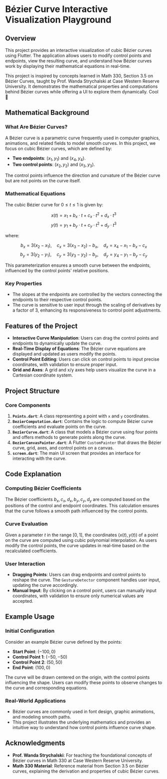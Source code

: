# Bézier Curve Interactive Visualization Playground

## Overview

This project provides an interactive visualization of cubic Bézier curves using Flutter. The application allows users to modify control points and endpoints, view the resulting curve, and understand how Bézier curves work by displaying their mathematical equations in real-time.

This project is inspired by concepts learned in Math 330, Section 3.5 on Bézier Curves, taught by Prof. Wanda Strychalski at Case Western Reserve University. It demonstrates the mathematical properties and computations behind Bézier curves while offering a UI to explore them dynamically. Cool 🚀 

## Mathematical Background

### What Are Bézier Curves?

A Bézier curve is a parametric curve frequently used in computer graphics, animations, and related fields to model smooth curves. In this project, we focus on cubic Bézier curves, which are defined by:

- **Two endpoints**: $(x_1, y_1)$ and $(x_4, y_4)$.
- **Two control points**: $(x_2, y_2)$ and $(x_3, y_3)$.

The control points influence the direction and curvature of the Bézier curve but are not points on the curve itself.

### Mathematical Equations

The cubic Bézier curve for $0 \leq t \leq 1$ is given by:

$$
x(t) = x_1 + b_x \cdot t + c_x \cdot t^2 + d_x \cdot t^3
$$
$$
y(t) = y_1 + b_y \cdot t + c_y \cdot t^2 + d_y \cdot t^3
$$

where:

$$
b_x = 3(x_2 - x_1), \quad c_x = 3(x_3 - x_2) - b_x, \quad d_x = x_4 - x_1 - b_x - c_x
$$
$$
b_y = 3(y_2 - y_1), \quad c_y = 3(y_3 - y_2) - b_y, \quad d_y = y_4 - y_1 - b_y - c_y
$$

This parameterization ensures a smooth curve between the endpoints, influenced by the control points' relative positions.

### Key Properties

- The slopes at the endpoints are controlled by the vectors connecting the endpoints to their respective control points.
- The curve is sensitive to user input through the scaling of derivatives by a factor of 3, enhancing its responsiveness to control point adjustments.

## Features of the Project

- **Interactive Curve Manipulation**: Users can drag the control points and endpoints to dynamically update the curve.
- **Real-Time Display of Equations**: The Bézier curve equations are displayed and updated as users modify the points.
- **Control Point Editing**: Users can click on control points to input precise coordinates, with validation to ensure proper input.
- **Grid and Axes**: A grid and x/y axes help users visualize the curve in a Cartesian coordinate system.

## Project Structure

### Core Components

1. **`Points.dart`**: A class representing a point with `x` and `y` coordinates.
2. **`BezierComputation.dart`**: Contains the logic to compute Bézier curve coefficients and evaluate points on the curve.
3. **`BezierCurve.dart`**: A class that models a Bézier curve using four points and offers methods to generate points along the curve.
4. **`BezierCanvasPainter.dart`**: A Flutter `CustomPainter` that draws the Bézier curve, grid, axes, and control points on a canvas.
5. **`screen.dart`**: The main UI screen that provides an interface for interacting with the curve.

## Code Explanation

### Computing Bézier Coefficients

The Bézier coefficients $b_x, c_x, d_x, b_y, c_y, d_y$ are computed based on the positions of the control and endpoint coordinates. This calculation ensures that the curve follows a smooth path influenced by the control points.

### Curve Evaluation

Given a parameter $t$ in the range $[0, 1]$, the coordinates $(x(t), y(t))$ of a point on the curve are computed using cubic polynomial interpolation. As users modify the control points, the curve updates in real-time based on the recalculated coefficients.

### User Interaction

- **Dragging Points**: Users can drag endpoints and control points to reshape the curve. The `GestureDetector` component handles user input, updating the curve accordingly.
- **Manual Input**: By clicking on a control point, users can manually input coordinates, with validation to ensure only numerical values are accepted.

## Example Usage

### Initial Configuration

Consider an example Bézier curve defined by the points:

- **Start Point**: $(-100, 0)$
- **Control Point 1**: $(-50, -50)$
- **Control Point 2**: $(50, 50)$
- **End Point**: $(100, 0)$

The curve will be drawn centered on the origin, with the control points influencing the shape. Users can modify these points to observe changes to the curve and corresponding equations.

### Real-World Applications

- Bézier curves are commonly used in font design, graphic animations, and modeling smooth paths.
- This project illustrates the underlying mathematics and provides an intuitive way to understand how control points influence curve shape.

## Acknowledgments

- **Prof. Wanda Strychalski**: For teaching the foundational concepts of Bézier curves in Math 330 at Case Western Reserve University.
- **Math 330 Material**: Reference material from Section 3.5 on Bézier curves, explaining the derivation and properties of cubic Bézier curves.
